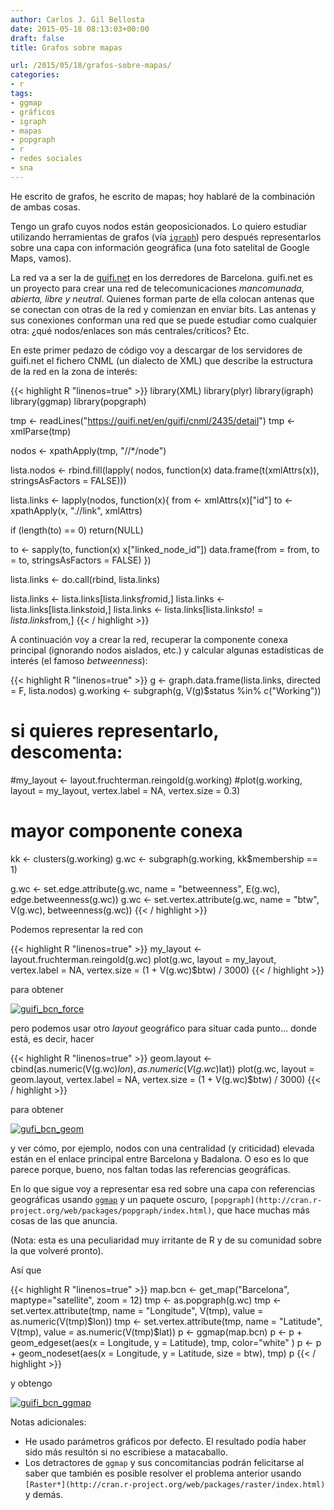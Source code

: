 ```yaml
---
author: Carlos J. Gil Bellosta
date: 2015-05-18 08:13:03+00:00
draft: false
title: Grafos sobre mapas

url: /2015/05/18/grafos-sobre-mapas/
categories:
- r
tags:
- ggmap
- gráficos
- igraph
- mapas
- popgraph
- r
- redes sociales
- sna
---
```


He escrito de grafos, he escrito de mapas; hoy hablaré de la combinación de ambas cosas.

Tengo un grafo cuyos nodos están geoposicionados. Lo quiero estudiar utilizando herramientas de grafos (vía [`igraph`](http://igraph.org/r/)) pero después representarlos sobre una capa con información geográfica (una foto satelital de Google Maps, vamos).

La red va a ser la de [guifi.net](http://guifi.net/es) en los derredores de Barcelona. guifi.net es un proyecto para crear una red de telecomunicaciones _mancomunada, abierta, libre y neutral_. Quienes forman parte de ella colocan antenas que se conectan con otras de la red y comienzan en enviar bits. Las antenas y sus conexiones conforman una red que se puede estudiar como cualquier otra: ¿qué nodos/enlaces son más centrales/críticos? Etc.

En este primer pedazo de código voy a descargar de los servidores de guifi.net el fichero CNML (un dialecto de XML) que describe la estructura de la red en la zona de interés:

{{< highlight R "linenos=true" >}}
library(XML)
library(plyr)
library(igraph)
library(ggmap)
library(popgraph)

tmp <- readLines("https://guifi.net/en/guifi/cnml/2435/detail")
tmp <- xmlParse(tmp)

nodos <- xpathApply(tmp, "//*/node")

lista.nodos <- rbind.fill(lapply(
  nodos, function(x) data.frame(t(xmlAttrs(x)),
                                stringsAsFactors = FALSE)))

lista.links <- lapply(nodos, function(x){
  from <- xmlAttrs(x)["id"]
  to   <- xpathApply(x, ".//link", xmlAttrs)

  if (length(to) == 0)
    return(NULL)

  to <- sapply(to, function(x) x["linked_node_id"])
  data.frame(from = from, to = to, stringsAsFactors = FALSE)
})

lista.links <- do.call(rbind, lista.links)

lista.links <- lista.links[lista.links$from %in% lista.nodos$id,]
lista.links <- lista.links[lista.links$to   %in% lista.nodos$id,]
lista.links <- lista.links[lista.links$to != lista.links$from,]
{{< / highlight >}}

A continuación voy a crear la red, recuperar la componente conexa principal (ignorando nodos aislados, etc.) y calcular algunas estadísticas de interés (el famoso _betweenness_):

{{< highlight R "linenos=true" >}}
g <- graph.data.frame(lista.links, directed = F, lista.nodos)
g.working <- subgraph(g, V(g)$status %in% c("Working"))

# si quieres representarlo, descomenta:
#my_layout <- layout.fruchterman.reingold(g.working)
#plot(g.working, layout = my_layout, vertex.label = NA, vertex.size = 0.3)

# mayor componente conexa
kk <- clusters(g.working)
g.wc <- subgraph(g.working, kk$membership == 1)

g.wc <- set.edge.attribute(g.wc, name = "betweenness", E(g.wc),
                            edge.betweenness(g.wc))
g.wc <- set.vertex.attribute(g.wc, name = "btw",
                              V(g.wc), betweenness(g.wc))
{{< / highlight >}}

Podemos representar la red con

{{< highlight R "linenos=true" >}}
my_layout <- layout.fruchterman.reingold(g.wc)
plot(g.wc, layout = my_layout, vertex.label = NA,
      vertex.size = (1 + V(g.wc)$btw) / 3000)
{{< / highlight >}}

para obtener

[![guifi_bcn_force](/wp-uploads/2015/05/guifi_bcn_force.png)
](/wp-uploads/2015/05/guifi_bcn_force.png)

pero podemos usar otro _layout_ geográfico para situar cada punto... donde está, es decir, hacer

{{< highlight R "linenos=true" >}}
geom.layout <- cbind(as.numeric(V(g.wc)$lon),
                      as.numeric(V(g.wc)$lat))
plot(g.wc, layout = geom.layout, vertex.label = NA,
      vertex.size = (1 + V(g.wc)$btw) / 3000)
{{< / highlight >}}

para obtener

[![gufi_bcn_geom](/wp-uploads/2015/05/gufi_bcn_geom.png)
](/wp-uploads/2015/05/gufi_bcn_geom.png)

y ver cómo, por ejemplo, nodos con una centralidad (y criticidad) elevada están en el enlace principal entre Barcelona y Badalona. O eso es lo que parece porque, bueno, nos faltan todas las referencias geográficas.

En lo que sigue voy a representar esa red sobre una capa con referencias geográficas usando [`ggmap`](http://cran.r-project.org/web/packages/ggmap/index.html) y un paquete oscuro, `[popgraph](http://cran.r-project.org/web/packages/popgraph/index.html)`, que hace muchas más cosas de las que anuncia.

(Nota: esta es una peculiaridad muy irritante de R y de su comunidad sobre la que volveré pronto).

Así que

{{< highlight R "linenos=true" >}}
map.bcn <- get_map("Barcelona", maptype="satellite", zoom = 12)
tmp <- as.popgraph(g.wc)
tmp <- set.vertex.attribute(tmp, name = "Longitude", V(tmp),
                            value = as.numeric(V(tmp)$lon))
tmp <- set.vertex.attribute(tmp, name = "Latitude", V(tmp),
                            value = as.numeric(V(tmp)$lat))
p <- ggmap(map.bcn)
p <- p + geom_edgeset(aes(x = Longitude, y = Latitude), tmp, color="white" )
p <- p + geom_nodeset(aes(x = Longitude, y = Latitude, size = btw), tmp)
p
{{< / highlight >}}

y obtengo

[![guifi_bcn_ggmap](/wp-uploads/2015/05/guifi_bcn_ggmap.png)
](/wp-uploads/2015/05/guifi_bcn_ggmap.png)

Notas adicionales:

* He usado parámetros gráficos por defecto. El resultado podía haber sido más resultón si no escribiese a matacaballo.
* Los detractores de `ggmap` y sus concomitancias podrán felicitarse al saber que también es posible resolver el problema anterior usando `[Raster*](http://cran.r-project.org/web/packages/raster/index.html)` y demás.